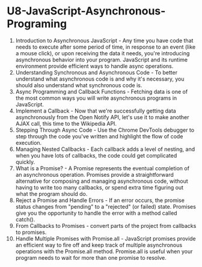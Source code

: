 # U8-JavaScript-Asynchronous-Programing
 
1. Introduction to Asynchronous JavaScript - Any time you have code that needs to execute after some period of time, in response to an event (like a mouse click), or upon receiving the data it needs, you're introducing asynchronous behavior into your program. JavaScript and its runtime environment provide efficient ways to handle async operations.
2. Understanding Synchronous and Asynchronous Code - To better understand what asynchronous code is and why it's necessary, you should also understand what synchronous code is.
3. Async Programming and Callback Functions - Fetching data is one of the most common ways you will write asynchronous programs in JavaScript.
4. Implement a Callback - Now that we're successfully getting data asynchronously from the Open Notify API, let's use it to make another AJAX call, this time to the Wikipedia API.
5. Stepping Through Async Code - Use the Chrome DevTools debugger to step through the code you've written and highlight the flow of code execution.
6. Managing Nested Callbacks - Each callback adds a level of nesting, and when you have lots of callbacks, the code could get complicated quickly.
7. What is a Promise? - A Promise represents the eventual completion of an asynchronous operation. Promises provide a straightforward alternative for composing and managing asynchronous code, without having to write too many callbacks, or spend extra time figuring out what the program should do.
8. Reject a Promise and Handle Errors - If an error occurs, the promise status changes from "pending" to a "rejected" (or failed) state. Promises give you the opportunity to handle the error with a method called catch().
9. From Callbacks to Promises - convert parts of the project from callbacks to promises.
10. Handle Multiple Promises with Promise.all - JavaScript promises provide an efficient way to fire off and keep track of multiple asynchronous operations with the Promise.all method. Promise.all is useful when your program needs to wait for more than one promise to resolve.